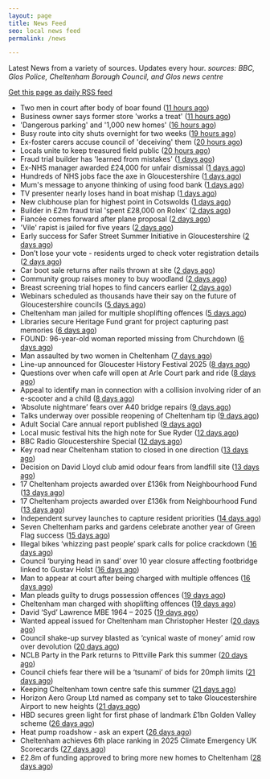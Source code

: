 ```yaml
---
layout: page
title: News Feed
seo: local news feed
permalink: /news

---
```


Latest News from a variety of sources. Updates every hour.
_sources: BBC, Glos Police, Cheltenham Borough Council, and Glos news centre_

[Get this page as daily RSS feed](/daily.rss)

<!-- news_marker starts -->
- Two men in court after body of boar found ([11 hours ago](https://www.bbc.com/news/articles/cgqnykl9lnqo?at_medium=RSS&at_campaign=rss))
- Business owner says former store 'works a treat' ([11 hours ago](https://www.bbc.com/news/articles/cj3lm5dpxrdo?at_medium=RSS&at_campaign=rss))
- 'Dangerous parking' and '1,000 new homes' ([16 hours ago](https://www.bbc.com/news/articles/cx2qlpqdp5yo?at_medium=RSS&at_campaign=rss))
- Busy route into city shuts overnight for two weeks ([19 hours ago](https://www.bbc.com/news/articles/c20160nlyg6o?at_medium=RSS&at_campaign=rss))
- Ex-foster carers accuse council of 'deceiving' them ([20 hours ago](https://www.bbc.com/news/articles/czxygwdn1pyo?at_medium=RSS&at_campaign=rss))
- Locals unite to keep treasured field public ([20 hours ago](https://www.bbc.com/news/videos/c80dlr7pz28o?at_medium=RSS&at_campaign=rss))
- Fraud trial builder has 'learned from mistakes' ([1 days ago](https://www.bbc.com/news/articles/cly76y04990o?at_medium=RSS&at_campaign=rss))
- Ex-NHS manager awarded £24,000 for unfair dismissal ([1 days ago](https://www.bbc.com/news/articles/czjm7ypgmy9o?at_medium=RSS&at_campaign=rss))
- Hundreds of NHS jobs face the axe in Gloucestershire ([1 days ago](https://gloucesternewscentre.co.uk/hundreds-of-nhs-jobs-face-the-axe-in-gloucestershire/))
- Mum's message to anyone thinking of using food bank ([1 days ago](https://www.bbc.com/news/articles/cly8yv3e1weo?at_medium=RSS&at_campaign=rss))
- TV presenter nearly loses hand in boat mishap ([1 days ago](https://www.bbc.com/news/articles/cedv0zwgdyeo?at_medium=RSS&at_campaign=rss))
- New clubhouse plan for highest point in Cotswolds ([1 days ago](https://www.bbc.com/news/articles/cd7yxy2l50eo?at_medium=RSS&at_campaign=rss))
- Builder in £2m fraud trial 'spent £28,000 on Rolex' ([2 days ago](https://www.bbc.com/news/articles/c1dx5zd2dvyo?at_medium=RSS&at_campaign=rss))
- Fiancée comes forward after plane proposal ([2 days ago](https://www.bbc.com/news/articles/cvgnlk58zneo?at_medium=RSS&at_campaign=rss))
- 'Vile' rapist is jailed for five years ([2 days ago](https://www.bbc.com/news/articles/c3r4l79dd48o?at_medium=RSS&at_campaign=rss))
- Early success for Safer Street Summer Initiative in Gloucestershire ([2 days ago](https://gloucesternewscentre.co.uk/early-success-for-safer-street-summer-initiative-in-gloucestershire/))
- Don’t lose your vote - residents urged to check voter registration details ([2 days ago](https://www.cheltenham.gov.uk/news/article/3037/dont_lose_your_vote_-_residents_urged_to_check_voter_registration_details))
- Car boot sale returns after nails thrown at site ([2 days ago](https://www.bbc.com/news/articles/cvg3l6g6zmpo?at_medium=RSS&at_campaign=rss))
- Community group raises money to buy  woodland ([2 days ago](https://www.bbc.com/news/articles/crmvg871yzzo?at_medium=RSS&at_campaign=rss))
- Breast screening trial hopes to find cancers earlier ([2 days ago](https://www.bbc.com/news/articles/clyzm57yl0ko?at_medium=RSS&at_campaign=rss))
- Webinars scheduled as thousands have their say on the future of Gloucestershire councils ([5 days ago](https://gloucesternewscentre.co.uk/webinars-scheduled-as-thousands-have-their-say-on-the-future-of-gloucestershire-councils/))
- Cheltenham man jailed for multiple shoplifting offences ([5 days ago](https://gloucesternewscentre.co.uk/cheltenham-man-jailed-for-multiple-shoplifting-offences/))
- Libraries secure Heritage Fund grant for project capturing past memories ([6 days ago](https://gloucesternewscentre.co.uk/libraries-secure-heritage-fund-grant-for-project-capturing-past-memories/))
- FOUND: 96-year-old woman reported missing from Churchdown ([6 days ago](https://gloucesternewscentre.co.uk/search-for-96-year-old-woman-reported-missing-from-churchdown/))
- Man assaulted by two women in Cheltenham ([7 days ago](https://gloucesternewscentre.co.uk/man-assaulted-by-two-women-in-cheltenham/))
- Line-up announced for Gloucester History Festival 2025 ([8 days ago](https://gloucesternewscentre.co.uk/line-up-announced-for-gloucester-history-festival-2025/))
- Questions over when cafe will open at Arle Court park and ride ([8 days ago](https://gloucesternewscentre.co.uk/questions-over-when-cafe-will-open-at-arle-court-park-and-ride/))
- Appeal to identify man in connection with a collision involving rider of an e-scooter and a child ([8 days ago](https://gloucesternewscentre.co.uk/appeal-to-identify-man-in-connection-with-a-collision-involving-rider-of-an-e-scooter-and-a-child/))
- ‘Absolute nightmare’ fears over A40 bridge repairs ([9 days ago](https://gloucesternewscentre.co.uk/absolute-nightmare-fears-over-a40-bridge-repairs/))
- Talks underway over possible reopening of Cheltenham tip ([9 days ago](https://gloucesternewscentre.co.uk/talks-underway-over-possible-reopening-of-cheltenham-tip/))
- Adult Social Care annual report published ([9 days ago](https://gloucesternewscentre.co.uk/adult-social-care-annual-report-published/))
- Local music festival hits the high note for Sue Ryder ([12 days ago](https://gloucesternewscentre.co.uk/local-music-festival-hits-the-high-note-for-sue-ryder/))
- BBC Radio Gloucestershire Special ([12 days ago](https://www.bbc.co.uk/sounds/play/p0lqz0z2?at_medium=RSS&at_campaign=rss))
- Key road near Cheltenham station to closed in one direction ([13 days ago](https://gloucesternewscentre.co.uk/key-road-near-cheltenham-station-to-closed-in-one-direction/))
- Decision on David Lloyd club amid odour fears from landfill site ([13 days ago](https://gloucesternewscentre.co.uk/decision-on-david-lloyd-club-amid-odour-fears-from-landfill-site/))
- 17 Cheltenham projects awarded over £136k from Neighbourhood Fund ([13 days ago](https://gloucesternewscentre.co.uk/17-cheltenham-projects-awarded-over-136k-from-neighbourhood-fund/))
- 17 Cheltenham projects awarded over £136k from Neighbourhood Fund ([13 days ago](https://www.cheltenham.gov.uk/news/article/3036/17_cheltenham_projects_awarded_over_136k_from_neighbourhood_fund))
- Independent survey launches to capture resident priorities ([14 days ago](https://www.cheltenham.gov.uk/news/article/3035/independent_survey_launches_to_capture_resident_priorities))
- Seven Cheltenham parks and gardens celebrate another year of Green Flag success ([15 days ago](https://www.cheltenham.gov.uk/news/article/3034/seven_cheltenham_parks_and_gardens_celebrate_another_year_of_green_flag_success))
- Illegal bikes ‘whizzing past people’ spark calls for police crackdown ([16 days ago](https://gloucesternewscentre.co.uk/illegal-bikes-whizzing-past-people-spark-calls-for-police-crackdown/))
- Council ‘burying head in sand’ over 10 year closure affecting footbridge linked to Gustav Holst ([16 days ago](https://gloucesternewscentre.co.uk/council-burying-head-in-sand-over-10-year-closure-affecting-footbridge-linked-to-gustav-holst/))
- Man to appear at court after being charged with multiple offences ([16 days ago](https://gloucesternewscentre.co.uk/man-to-appear-at-court-after-being-charged-with-multiple-offences/))
- Man pleads guilty to drugs possession offences ([19 days ago](https://gloucesternewscentre.co.uk/man-pleads-guilty-to-drugs-possession-offences/))
- Cheltenham man charged with shoplifting offences ([19 days ago](https://gloucesternewscentre.co.uk/cheltenham-man-charged-with-shoplifting-offences/))
- David ‘Syd’ Lawrence MBE 1964 – 2025 ([19 days ago](https://www.bbc.co.uk/sounds/play/p0lpkk2r?at_medium=RSS&at_campaign=rss))
- Wanted appeal issued for Cheltenham man Christopher Hester ([20 days ago](https://gloucesternewscentre.co.uk/wanted-appeal-issued-for-cheltenham-man-christopher-hester/))
- Council shake-up survey blasted as ‘cynical waste of money’ amid row over devolution ([20 days ago](https://gloucesternewscentre.co.uk/council-shake-up-survey-blasted-as-cynical-waste-of-money-amid-row-over-devolution/))
- NCLB Party in the Park returns to Pittville Park this summer ([20 days ago](https://www.cheltenham.gov.uk/news/article/3033/nclb_party_in_the_park_returns_to_pittville_park_this_summer))
- Council chiefs fear there will be a ‘tsunami’ of bids for 20mph limits ([21 days ago](https://gloucesternewscentre.co.uk/council-chiefs-fear-there-will-be-a-tsunami-of-bids-for-20mph-limits/))
- Keeping Cheltenham town centre safe this summer ([21 days ago](https://www.cheltenham.gov.uk/news/article/3032/keeping_cheltenham_town_centre_safe_this_summer))
- Horizon Aero Group Ltd named as company set to take Gloucestershire Airport to new heights ([21 days ago](https://www.cheltenham.gov.uk/news/article/3031/horizon_aero_group_ltd_named_as_company_set_to_take_gloucestershire_airport_to_new_heights))
- HBD secures green light for first phase of landmark £1bn Golden Valley scheme ([26 days ago](https://www.cheltenham.gov.uk/news/article/3030/hbd_secures_green_light_for_first_phase_of_landmark_1bn_golden_valley_scheme))
- Heat pump roadshow - ask an expert ([26 days ago](https://www.cheltenham.gov.uk/news/article/3029/heat_pump_roadshow_-_ask_an_expert))
- Cheltenham achieves 6th place ranking in 2025 Climate Emergency UK Scorecards ([27 days ago](https://www.cheltenham.gov.uk/news/article/3028/cheltenham_achieves_6th_place_ranking_in_2025_climate_emergency_uk_scorecards))
- £2.8m of funding approved to bring more new homes to Cheltenham ([28 days ago](https://www.cheltenham.gov.uk/news/article/3027/28m_of_funding_approved_to_bring_more_new_homes_to_cheltenham))

<!-- news_marker ends -->
